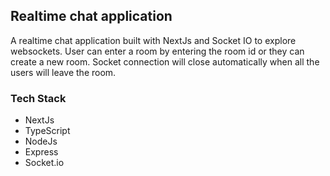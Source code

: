 ## Realtime chat application

A realtime chat application built with NextJs and Socket IO to explore websockets.
User can enter a room by entering the room id or they can create a new room.
Socket connection will close automatically when all the users will leave the room.


### Tech Stack
- NextJs
- TypeScript
- NodeJs
- Express
- Socket.io